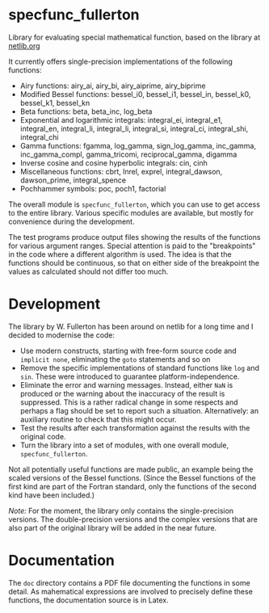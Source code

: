 # specfunc_fullerton

Library for evaluating special mathematical function, based on the library at [netlib.org](http://netlib.org)

It currently offers single-precision implementations of the following functions:

* Airy functions: airy_ai, airy_bi, airy_aiprime, airy_biprime
* Modified Bessel functions: bessel_i0, bessel_i1, bessel_in, bessel_k0, bessel_k1, bessel_kn
* Beta functions: beta, beta_inc, log_beta
* Exponential and logarithmic integrals: integral_ei, integral_e1, integral_en, integral_li, integral_li, integral_si, integral_ci, integral_shi, integral_chi
* Gamma functions: fgamma, log_gamma, sign_log_gamma, inc_gamma, inc_gamma_compl, gamma_tricomi, reciprocal_gamma, digamma
* Inverse cosine and cosine hyperbolic integrals: cin, cinh
* Miscellaneous functions: cbrt, lnrel, exprel, integral_dawson, dawson_prime, integral_spence
* Pochhammer symbols: poc, poch1, factorial

The overall module is `specfunc_fullerton`, which you can use to get access to the entire library. Various specific
modules are available, but mostly for convenience during the development.

The test programs produce output files showing the results of the functions for various argument ranges. Special attention
is paid to the "breakpoints" in the code where a different algorithm is used. The idea is that the functions should be
continuous, so that on either side of the breakpoint the values as calculated should not differ too much.


# Development

The library by W. Fullerton has been around on netlib for a long time and I decided to modernise the code:

* Use modern constructs, starting with free-form source code and `implicit none`, eliminating the `goto` statements and so on
* Remove the specific implementations of standard functions like `log` and `sin`. These were introduced to guarantee platform-independence.
* Eliminate the error and warning messages. Instead, either `NaN` is produced or the warning about the inaccuracy of the result is suppressed.
  This is a rather radical change in some respects and perhaps a flag should be set to report such a situation. Alternatively:
  an auxiliary routine to check that this might occur.
* Test the results after each transformation against the results with the original code.
* Turn the library into a set of modules, with one overall module, `specfunc_fullerton`.

Not all potentially useful functions are made public, an example being the scaled versions of the Bessel functions.
(Since the Bessel functions of the first kind are part of the Fortran standard, only the functions of the second kind have
been included.)

*Note:* For the moment, the library only contains the single-precision versions. The double-precision versions and the complex
versions that are also part of the original library will be added in the near future.

# Documentation

The `doc` directory contains a PDF file documenting the functions in some detail. As mahematical expressions are involved
to precisely define these functions, the documentation source is in Latex.
